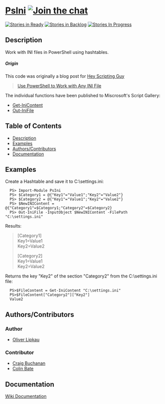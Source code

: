 # [PsIni](http://lipkau.github.io/PsIni/) [![Join the chat](https://badges.gitter.im/Join%20Chat.svg)](https://gitter.im/lipkau/PsIni?utm_source=badge&utm_medium=badge&utm_campaign=pr-badge&utm_content=badge)

[![Stories in Ready](https://badge.waffle.io/lipkau/PsIni.png?label=backlog&title=Backlog)](https://waffle.io/lipkau/PsIni) [![Stories in Backlog](https://badge.waffle.io/lipkau/PsIni.png?label=ready&title=Ready)](https://waffle.io/lipkau/PsIni) [![Stories In Progress](https://badge.waffle.io/lipkau/PsIni.png?label=in%20progress&title=In%20Progress)](https://waffle.io/lipkau/PsIni)

## Description

Work with INI files in PowerShell using hashtables.

##### Origin

This code was originally a blog post for [Hey Scripting Guy](http://blogs.technet.com/b/heyscriptingguy)
> [Use PowerShell to Work with Any INI File](http://blogs.technet.com/b/heyscriptingguy/archive/2011/08/20/use-powershell-to-work-with-any-ini-file.aspx)

The individual functions have been published to Miscrosoft's Script Gallery:
* [Get-IniContent](http://gallery.technet.microsoft.com/ea40c1ef-c856-434b-b8fb-ebd7a76e8d91)
* [Out-IniFile](http://gallery.technet.microsoft.com/scriptcenter/7d7c867f-026e-4620-bf32-eca99b4e42f4)

## Table of Contents

* [Description](#description)
* [Examples](#examples)
* [Authors/Contributors](#authorscontributors)
* [Documentation](#documentation)


## Examples

Create a Hashtable and save it to C:\settings.ini:

      PS> Import-Module PsIni
      PS> $Category1 = @{"Key1"="Value1";"Key2"="Value2"}
      PS> $Category2 = @{"Key1"="Value1";"Key2"="Value2"}
      PS> $NewINIContent = @{"Category1"=$Category1;"Category2"=$Category2}
      PS> Out-IniFile -InputObject $NewINIContent -FilePath "C:\settings.ini"

Results:

> [Category1]  
> Key1=Value1  
> Key2=Value2  
>   
> [Category2]  
> Key1=Value1  
> Key2=Value2  
 
Returns the key "Key2" of the section "Category2" from the C:\settings.ini file:

      PS>$FileContent = Get-IniContent "C:\settings.ini"
      PS>$FileContent["Category2"]["Key2"]
      Value2

## Authors/Contributors

### Author

 - [Oliver Lipkau](https://github.com/lipkau)

### Contributor

 - [Craig Buchanan](https://github.com/craibuc)  
 - [Colin Bate](https://github.com/colinbate)  

## Documentation

 [Wiki Documentation](https://github.com/lipkau/PsIni/wiki/)